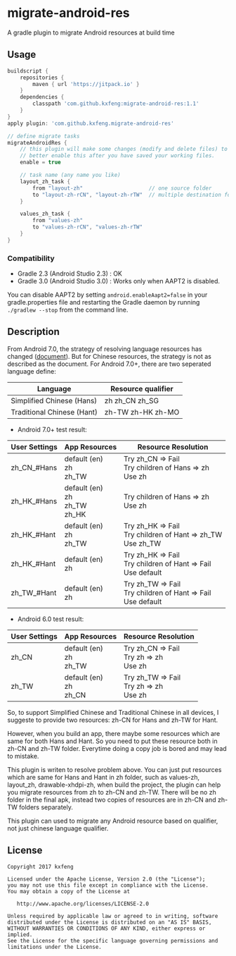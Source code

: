 # migrate-android-res
A gradle plugin to migrate Android resources at build time

## Usage 
```groovy
buildscript {
    repositories {
        maven { url 'https://jitpack.io' }
    }
    dependencies {
        classpath 'com.github.kxfeng:migrate-android-res:1.1'
    }
}
apply plugin: 'com.github.kxfeng.migrate-android-res'

// define migrate tasks
migrateAndroidRes {
    // this plugin will make some changes (modify and delete files) to your working directory, so you'd
    // better enable this after you have saved your working files.
    enable = true

    // task name (any name you like) 
    layout_zh_task {
        from "layout-zh"                     // one source folder 
        to "layout-zh-rCN", "layout-zh-rTW"  // multiple destination folders
    }

    values_zh_task {
        from "values-zh"
        to "values-zh-rCN", "values-zh-rTW"
    }
}
```

### Compatibility

- Gradle 2.3 (Android Studio 2.3) : OK
- Gradle 3.0 (Android Studio 3.0) : Works only when AAPT2 is disabled. 

You can disable AAPT2 by setting `android.enableAapt2=false` in your gradle.properties file and restarting the Gradle daemon by running `./gradlew --stop` from the command line.

## Description 
From Android 7.0, the strategy of resolving language resources has changed ([document](https://developer.android.com/guide/topics/resources/multilingual-support.html)). But for Chinese resources, the strategy is not as described as the document. For Android 7.0+, there are two seperated language define:  

| Language | Resource qualifier |
| -------- | -------------------------- |
| Simplified Chinese (Hans) | zh zh_CN zh_SG  |
| Traditional Chinese (Hant) | zh-TW zh-HK zh-MO   |
- Android 7.0+ test result:  

| User Settings | App Resources	| Resource Resolution |
|---------------|---------------|---------------------|
| zh_CN_#Hans | default (en) <br> zh <br> zh_TW | Try zh_CN => Fail <br> Try children of Hans => zh <br> Use zh |
| zh_HK_#Hans | default (en) <br> zh <br> zh_TW <br> zh_HK | Try children of Hans => zh <br> Use zh |
| zh_HK_#Hant | default (en) <br> zh <br> zh_TW | Try zh_HK => Fail <br> Try children of Hant => zh_TW <br> Use zh_TW |
| zh_HK_#Hant | default (en) <br> zh | Try zh_HK => Fail <br> Try children of Hant => Fail  <br> Use default |
| zh_TW_#Hant | default (en) <br> zh | Try zh_TW => Fail <br> Try children of Hant => Fail <br> Use default |

- Android 6.0 test result:  

| User Settings | App Resources	| Resource Resolution |
|---------------|---------------|---------------------|
| zh_CN | default (en) <br> zh <br> zh_TW | Try zh_CN => Fail <br> Try zh => zh <br> Use zh |
| zh_TW | default (en) <br> zh <br> zh_CN | Try zh_TW => Fail <br> Try zh => zh <br> Use zh |

So, to support Simplified Chinese and Traditional Chinese in all devices, I suggeste to provide two resources: zh-CN for Hans and zh-TW for Hant.

However, when you build an app, there maybe some resources which are same for both Hans and Hant. So you need to put these resource both in zh-CN and zh-TW folder. Everytime doing a copy job is bored and may lead to mistake. 

This plugin is writen to resolve problem above. You can just put resources which are same for Hans and Hant in zh folder, such as values-zh, layout_zh, drawable-xhdpi-zh, when build the project, the plugin can help you migrate resources from zh to zh-CN and zh-TW. There will be no zh folder in the final apk, instead two copies of resources are in zh-CN and zh-TW folders separately. 

This plugin can used to migrate any Android resource based on qualifier, not just chinese language qualifier.

License
-------

    Copyright 2017 kxfeng

    Licensed under the Apache License, Version 2.0 (the "License");
    you may not use this file except in compliance with the License.
    You may obtain a copy of the License at

       http://www.apache.org/licenses/LICENSE-2.0

    Unless required by applicable law or agreed to in writing, software
    distributed under the License is distributed on an "AS IS" BASIS,
    WITHOUT WARRANTIES OR CONDITIONS OF ANY KIND, either express or implied.
    See the License for the specific language governing permissions and
    limitations under the License.
